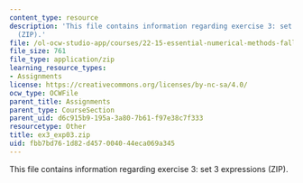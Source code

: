 ```yaml
---
content_type: resource
description: 'This file contains information regarding exercise 3: set 3 expressions
  (ZIP).'
file: /ol-ocw-studio-app/courses/22-15-essential-numerical-methods-fall-2014/fbb7bd761d82d457004044eca069a345_ex3_exp03.zip
file_size: 761
file_type: application/zip
learning_resource_types:
- Assignments
license: https://creativecommons.org/licenses/by-nc-sa/4.0/
ocw_type: OCWFile
parent_title: Assignments
parent_type: CourseSection
parent_uid: d6c915b9-195a-3a80-7b61-f97e38c7f333
resourcetype: Other
title: ex3_exp03.zip
uid: fbb7bd76-1d82-d457-0040-44eca069a345
---
```

This file contains information regarding exercise 3: set 3 expressions (ZIP).